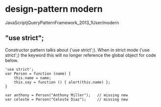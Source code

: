 design-pattern modern
=====================

JavaScriptjQueryPatternFramework_2013_1User/modern

## "use strict";

Constructor pattern talks about ('use strict';).
When in strict mode ('use strict';) the keyword this will no longer reference the global object for code below.

```
'use strict';
var Person = function (name) {
    this.name = name;
    this.say = function () { alert(this.name) }; 
}

var anthony = Person("Anthony Miller");   // missing new
var celeste = Person("Celeste Diaz");     // missing new
```
